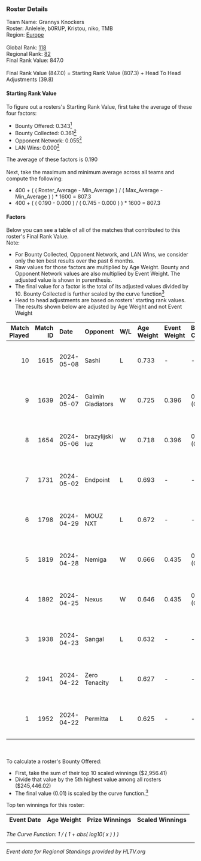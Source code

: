 ### Roster Details<br />
Team Name: Grannys Knockers<br />
Roster: Anlelele, b0RUP, Kristou, niko, TMB<br />
Region: [Europe]( ../standings_europe.md)<br />
<br />
Global Rank: [118](../standings_global.md)<br />
Regional Rank: [82]( ../standings_europe.md)<br />
Final Rank Value:  847.0<br />
<br />
Final Rank Value (847.0) = Starting Rank Value (807.3) + Head To Head Adjustments (39.8)<br />

#### Starting Rank Value<br />
To figure out a rosters's Starting Rank Value, first take the average of these four factors:<br />
- Bounty Offered: 0.343[<sup>1</sup>](#table2)
- Bounty Collected: 0.361[<sup>2</sup>](#table1)
- Opponent Network: 0.055[<sup>2</sup>](#table1)
- LAN Wins: 0.000[<sup>2</sup>](#table1)

The average of these factors is 0.190<br />
<br />
Next, take the maximum and minimum average across all teams and compute the following:<br />
- 400 + ( ( Roster_Average - Min_Average ) / ( Max_Average - Min_Average ) ) * 1600 = 807.3
- 400 + ( ( 0.190 - 0.000 ) / ( 0.745 - 0.000 ) ) * 1600 = 807.3


#### Factors<br />
Below you can see a table of all of the matches that contributed to this roster's Final Rank Value.<br />
Note:<br />

- For Bounty Collected, Opponent Network, and LAN Wins, we consider only the ten best results over the past 6 months.
- Raw values for those factors are multiplied by Age Weight. Bounty and Opponent Network values are also multiplied by Event Weight. The adjusted value is shown in parenthesis.
- The final value for a factor is the total of its adjusted values divided by 10. Bounty Collected is further scaled by the curve function[<sup>3</sup>](#curveFunction)
- Head to head adjustments are based on rosters' starting rank values. The results shown below are adjusted by Age Weight and not Event Weight
<span id="table1"></span><br />


| Match Played | Match ID | Date       | Opponent          | W/L | Age Weight | Event Weight | Bounty Collected | Opponent Network | LAN Wins  | H2H Adj. | Roster                              |
| -: | -: | :- | :- | :- | :- | :- | :- | :- | :- | -: | :- |
|           10 |     1615 | 2024-05-08 | Sashi             | L   | 0.733      | -            | -                | -                | -         |    -2.25 | Anlelele, b0RUP, Kristou, niko, TMB |
|            9 |     1639 | 2024-05-07 | Gaimin Gladiators | W   | 0.725      | 0.396        | 0.067 (0.019)    | 0.488 (0.140)    | 0 (0.000) |    18.98 | Anlelele, b0RUP, Kristou, niko, TMB |
|            8 |     1654 | 2024-05-06 | brazylijski luz   | W   | 0.718      | 0.396        | 0.012 (0.003)    | 0.282 (0.080)    | 0 (0.000) |    13.64 | Anlelele, b0RUP, Kristou, niko, TMB |
|            7 |     1731 | 2024-05-02 | Endpoint          | L   | 0.693      | -            | -                | -                | -         |    -6.94 | Anlelele, b0RUP, Kristou, niko, TMB |
|            6 |     1798 | 2024-04-29 | MOUZ NXT          | L   | 0.672      | -            | -                | -                | -         |    -3.96 | b0RUP, Kristou, niko, refrezh, TMB  |
|            5 |     1819 | 2024-04-28 | Nemiga            | W   | 0.666      | 0.435        | 0.498 (0.144)    | 0.725 (0.210)    | 0 (0.000) |    19.43 | b0RUP, Kristou, niko, refrezh, TMB  |
|            4 |     1892 | 2024-04-25 | Nexus             | W   | 0.646      | 0.435        | 0.011 (0.003)    | 0.432 (0.121)    | 0 (0.000) |    12.08 | b0RUP, Kristou, niko, refrezh, TMB  |
|            3 |     1938 | 2024-04-23 | Sangal            | L   | 0.632      | -            | -                | -                | -         |    -2.71 | Anlelele, b0RUP, Kristou, niko, TMB |
|            2 |     1941 | 2024-04-22 | Zero Tenacity     | L   | 0.627      | -            | -                | -                | -         |    -3.43 | b0RUP, Kristou, niko, refrezh, TMB  |
|            1 |     1952 | 2024-04-22 | Permitta          | L   | 0.625      | -            | -                | -                | -         |    -5.08 | b0RUP, Kristou, niko, refrezh, TMB  |

<br />
<span id="table2"></span><br />
To calculate a roster's Bounty Offered:<br />

- First, take the sum of their top 10 scaled winnings ($2,956.41)
- Divide that value by the 5th highest value among all rosters ($245,446.02)
- The final value (0.01) is scaled by the curve function.[<sup>3</sup>](#curveFunction)

Top ten winnings for this roster:<br />

| Event Date | Age Weight | Prize Winnings | Scaled Winnings |
| :- | -: | :- | :- |


<span id="curveFunction"></span>_The Curve Function: 1 / ( 1 + abs( log10( x ) ) )_<br />

---
_Event data for Regional Standings provided by HLTV.org_<br />
